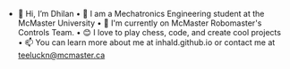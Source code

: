 - 👋 Hi, I’m Dhilan
• 🏫 I am a Mechatronics Engineering student at the McMaster University
• 🌱 I'm currently on McMaster Robomaster's Controls Team. 
• 😊 I love to play chess, code, and create cool projects
• 📫 You can learn more about me at inhald.github.io or contact me at teeluckn@mcmaster.ca
